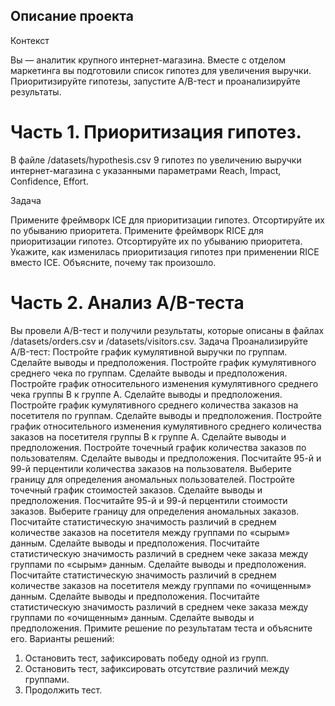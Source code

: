 ## Описание проекта

Контекст

Вы — аналитик крупного интернет-магазина. Вместе с отделом маркетинга вы подготовили список гипотез для увеличения выручки.
Приоритизируйте гипотезы, запустите A/B-тест и проанализируйте результаты. 

# Часть 1. Приоритизация гипотез.
В файле /datasets/hypothesis.csv 9 гипотез по увеличению выручки интернет-магазина с указанными параметрами Reach, Impact, Confidence, Effort.

Задача

Примените фреймворк ICE для приоритизации гипотез. Отсортируйте их по убыванию приоритета.
Примените фреймворк RICE для приоритизации гипотез. Отсортируйте их по убыванию приоритета.
Укажите, как изменилась приоритизация гипотез при применении RICE вместо ICE. Объясните, почему так произошло.

# Часть 2. Анализ A/B-теста
Вы провели A/B-тест и получили результаты, которые описаны в файлах /datasets/orders.csv и /datasets/visitors.csv.
Задача
Проанализируйте A/B-тест:
Постройте график кумулятивной выручки по группам. Сделайте выводы и предположения.
Постройте график кумулятивного среднего чека по группам. Сделайте выводы и предположения.
Постройте график относительного изменения кумулятивного среднего чека группы B к группе A. Сделайте выводы и предположения.
Постройте график кумулятивного среднего количества заказов на посетителя по группам. Сделайте выводы и предположения.
Постройте график относительного изменения кумулятивного среднего количества заказов на посетителя группы B к группе A. Сделайте выводы и предположения.
Постройте точечный график количества заказов по пользователям. Сделайте выводы и предположения.
Посчитайте 95-й и 99-й перцентили количества заказов на пользователя. Выберите границу для определения аномальных пользователей.
Постройте точечный график стоимостей заказов. Сделайте выводы и предположения.
Посчитайте 95-й и 99-й перцентили стоимости заказов. Выберите границу для определения аномальных заказов.
Посчитайте статистическую значимость различий в среднем количестве заказов на посетителя между группами по «сырым» данным. Сделайте выводы и предположения.
Посчитайте статистическую значимость различий в среднем чеке заказа между группами по «сырым» данным. Сделайте выводы и предположения.
Посчитайте статистическую значимость различий в среднем количестве заказов на посетителя между группами по «очищенным» данным. Сделайте выводы и предположения.
Посчитайте статистическую значимость различий в среднем чеке заказа между группами по «очищенным» данным. Сделайте выводы и предположения.
Примите решение по результатам теста и объясните его. Варианты решений:
1. Остановить тест, зафиксировать победу одной из групп.
2. Остановить тест, зафиксировать отсутствие различий между группами.
3. Продолжить тест.
